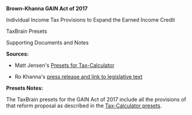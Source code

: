 **Brown-Khanna GAIN Act of 2017**

Individual Income Tax Provisions to Expand the Earned Income Credit

TaxBrain Presets

Supporting Documents and Notes

**Sources:**

- Matt Jensen's [Presets for Tax-Calculator](https://github.com/open-source-economics/Tax-Calculator/blob/master/taxcalc/reforms/BrownKhanna.json)

- Ro Khanna's [press release and link to legislative text](https://khanna.house.gov/media/press-releases/release-sen-sherrod-brown-and-rep-ro-khanna-introduce-landmark-legislation)

**Presets Notes:**

The TaxBrain presets for the GAIN Act of 2017 include all the
provisions of that reform proposal as described in the [Tax-Calculator presets](https://github.com/open-source-economics/Tax-Calculator/blob/master/taxcalc/reforms/BrownKhanna.json).
